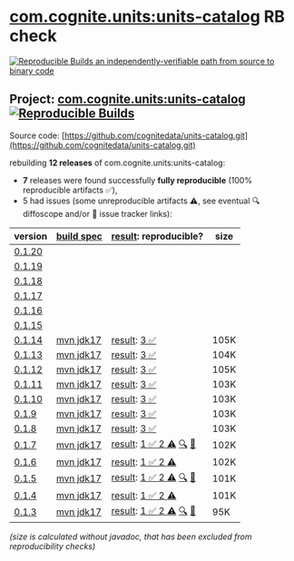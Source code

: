 [com.cognite.units:units-catalog](https://central.sonatype.com/artifact/com.cognite.units/units-catalog/versions) RB check
=======

[![Reproducible Builds](https://reproducible-builds.org/images/logos/rb.svg) an independently-verifiable path from source to binary code](https://reproducible-builds.org/)

## Project: [com.cognite.units:units-catalog](https://central.sonatype.com/artifact/com.cognite.units/units-catalog/versions) [![Reproducible Builds](https://img.shields.io/endpoint?url=https://raw.githubusercontent.com/jvm-repo-rebuild/reproducible-central/master/content/com/cognite/units/units-catalog/badge.json)](https://github.com/jvm-repo-rebuild/reproducible-central/blob/master/content/com/cognite/units/units-catalog/README.md)

Source code: [https://github.com/cognitedata/units-catalog.git](https://github.com/cognitedata/units-catalog.git)

rebuilding **12 releases** of com.cognite.units:units-catalog:
- **7** releases were found successfully **fully reproducible** (100% reproducible artifacts :white_check_mark:),
- 5 had issues (some unreproducible artifacts :warning:, see eventual :mag: diffoscope and/or :memo: issue tracker links):

| version | [build spec](/BUILDSPEC.md) | [result](https://reproducible-builds.org/docs/jvm/): reproducible? | size |
| -- | --------- | ------ | -- |
| [0.1.20](https://central.sonatype.com/artifact/com.cognite.units/units-catalog/0.1.20/pom) | | | |
| [0.1.19](https://central.sonatype.com/artifact/com.cognite.units/units-catalog/0.1.19/pom) | | | |
| [0.1.18](https://central.sonatype.com/artifact/com.cognite.units/units-catalog/0.1.18/pom) | | | |
| [0.1.17](https://central.sonatype.com/artifact/com.cognite.units/units-catalog/0.1.17/pom) | | | |
| [0.1.16](https://central.sonatype.com/artifact/com.cognite.units/units-catalog/0.1.16/pom) | | | |
| [0.1.15](https://central.sonatype.com/artifact/com.cognite.units/units-catalog/0.1.15/pom) | | | |
| [0.1.14](https://central.sonatype.com/artifact/com.cognite.units/units-catalog/0.1.14/pom) | [mvn jdk17](units-catalog-0.1.14.buildspec) | [result](units-catalog-0.1.14.buildinfo): [3 :white_check_mark: ](units-catalog-0.1.14.buildcompare) | 105K |
| [0.1.13](https://central.sonatype.com/artifact/com.cognite.units/units-catalog/0.1.13/pom) | [mvn jdk17](units-catalog-0.1.13.buildspec) | [result](units-catalog-0.1.13.buildinfo): [3 :white_check_mark: ](units-catalog-0.1.13.buildcompare) | 104K |
| [0.1.12](https://central.sonatype.com/artifact/com.cognite.units/units-catalog/0.1.12/pom) | [mvn jdk17](units-catalog-0.1.12.buildspec) | [result](units-catalog-0.1.12.buildinfo): [3 :white_check_mark: ](units-catalog-0.1.12.buildcompare) | 105K |
| [0.1.11](https://central.sonatype.com/artifact/com.cognite.units/units-catalog/0.1.11/pom) | [mvn jdk17](units-catalog-0.1.11.buildspec) | [result](units-catalog-0.1.11.buildinfo): [3 :white_check_mark: ](units-catalog-0.1.11.buildcompare) | 103K |
| [0.1.10](https://central.sonatype.com/artifact/com.cognite.units/units-catalog/0.1.10/pom) | [mvn jdk17](units-catalog-0.1.10.buildspec) | [result](units-catalog-0.1.10.buildinfo): [3 :white_check_mark: ](units-catalog-0.1.10.buildcompare) | 103K |
| [0.1.9](https://central.sonatype.com/artifact/com.cognite.units/units-catalog/0.1.9/pom) | [mvn jdk17](units-catalog-0.1.9.buildspec) | [result](units-catalog-0.1.9.buildinfo): [3 :white_check_mark: ](units-catalog-0.1.9.buildcompare) | 103K |
| [0.1.8](https://central.sonatype.com/artifact/com.cognite.units/units-catalog/0.1.8/pom) | [mvn jdk17](units-catalog-0.1.8.buildspec) | [result](units-catalog-0.1.8.buildinfo): [3 :white_check_mark: ](units-catalog-0.1.8.buildcompare) | 103K |
| [0.1.7](https://central.sonatype.com/artifact/com.cognite.units/units-catalog/0.1.7/pom) | [mvn jdk17](units-catalog-0.1.7.buildspec) | [result](units-catalog-0.1.7.buildinfo): [1 :white_check_mark:  2 :warning:](units-catalog-0.1.7.buildcompare) [:mag:](units-catalog-0.1.7.diffoscope) [:memo:](https://github.com/cognitedata/units-catalog/pull/43) | 102K |
| [0.1.6](https://central.sonatype.com/artifact/com.cognite.units/units-catalog/0.1.6/pom) | [mvn jdk17](units-catalog-0.1.6.buildspec) | [result](units-catalog-0.1.6.buildinfo): [1 :white_check_mark:  2 :warning:](units-catalog-0.1.6.buildcompare) | 102K |
| [0.1.5](https://central.sonatype.com/artifact/com.cognite.units/units-catalog/0.1.5/pom) | [mvn jdk17](units-catalog-0.1.5.buildspec) | [result](units-catalog-0.1.5.buildinfo): [1 :white_check_mark:  2 :warning:](units-catalog-0.1.5.buildcompare) [:mag:](units-catalog-0.1.5.diffoscope) [:memo:](https://github.com/cognitedata/units-catalog/pull/43) | 101K |
| [0.1.4](https://central.sonatype.com/artifact/com.cognite.units/units-catalog/0.1.4/pom) | [mvn jdk17](units-catalog-0.1.4.buildspec) | [result](units-catalog-0.1.4.buildinfo): [1 :white_check_mark:  2 :warning:](units-catalog-0.1.4.buildcompare) | 101K |
| [0.1.3](https://central.sonatype.com/artifact/com.cognite.units/units-catalog/0.1.3/pom) | [mvn jdk17](units-catalog-0.1.3.buildspec) | [result](units-catalog-0.1.3.buildinfo): [1 :white_check_mark:  2 :warning:](units-catalog-0.1.3.buildcompare) [:mag:](units-catalog-0.1.3.diffoscope) [:memo:](https://github.com/cognitedata/units-catalog/pull/43) | 95K |

<i>(size is calculated without javadoc, that has been excluded from reproducibility checks)</i>
